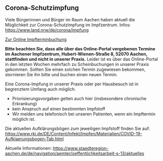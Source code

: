 ## Corona-Schutzimpfung
Viele Bürgerinnen und Bürger im Raum Aachen haben aktuell die Möglichkeit zur Corona-Schutzimpfung im Impfzentrum.                  Infos: <https://www.land.nrw/de/corona/impfung>

[Zur Online Impfterminbuchung](https://termin.corona-impfung.nrw/home)

**Bitte beachten Sie, dass alle  über das Online-Portal vergebenen Termine im Aachener Impfzentrum,  Hubert-Wienen-Straße 8, 52070 Aachen, stattfinden und nicht in unserer Praxis.** Leider ist es über das Online-Portal in den letzten Wochen mehrfach zu Scheinbuchungen in unserer Praxis gekommen. Sollten Sie einen solchen Termin zugewiesen bekommen, stornieren Sie ihn bitte und buchen einen neuen Termin. 

Eine Corona-Impfung in unserer Praxis oder per Hausbesuch ist in begrenztem Umfang auch möglich. 
 - Priorisierungsvorgaben gelten auch hier (insbesondere chronische Erkrankung)
 - kein Anspruch auf einen bestimmten Impfstoff
 - Wir melden uns telefonisch bei unseren Patienten, wenn ein Impftermin möglich ist.
 
Die aktuellen Aufklärungsbögen zum jeweiligen Impfstoff finden Sie auf: <https://www.rki.de/DE/Content/Infekt/Impfen/Materialien/COVID-19-Aufklaerungsbogen-Tab.html>

Aktuelle Informationen:  <https://www.staedteregion-aachen.de/de/navigation/aemter/oeffentlichkeitsarbeit-s-13/aktuelles>
